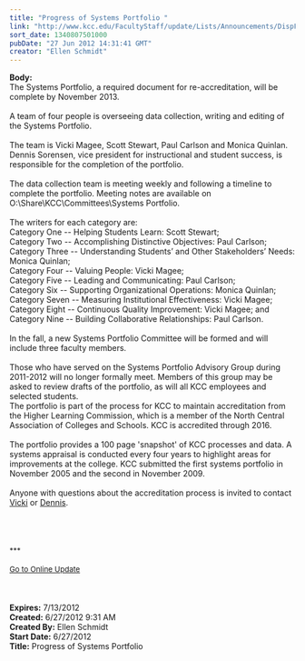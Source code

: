 ```yaml
---
title: "Progress of Systems Portfolio "
link: "http://www.kcc.edu/FacultyStaff/update/Lists/Announcements/DispForm.aspx?ID=747"
sort_date: 1340807501000
pubDate: "27 Jun 2012 14:31:41 GMT"
creator: "Ellen Schmidt"
---
```


<div><b>Body:</b> <div class="ExternalClass4ECDB1A8FEEF4DF2A15E26BEF06B56E3">
<div>The Systems Portfolio, a required document for re-accreditation, will be complete by November 2013.</div>
<div><br />A team of four people is overseeing data collection, writing and editing of the Systems Portfolio.</div>
<div><br />The team is Vicki Magee, Scott Stewart, Paul Carlson and Monica Quinlan. Dennis Sorensen, vice president for instructional and student success, is responsible for the completion of the portfolio. </div>
<div><br />The data collection team is meeting weekly and following a timeline to complete the portfolio. Meeting notes are available on O:\Share\KCC\Committees\Systems Portfolio.</div>
<div><br />The writers for each category are:<br />Category One -- Helping Students Learn: Scott Stewart;<br />Category Two -- Accomplishing Distinctive Objectives: Paul Carlson;<br />Category Three -- Understanding Students’ and Other Stakeholders’ Needs: Monica Quinlan;<br />Category Four -- Valuing People: Vicki Magee;<br />Category Five -- Leading and Communicating: Paul Carlson;<br />Category Six -- Supporting Organizational Operations: Monica Quinlan;<br />Category Seven -- Measuring Institutional Effectiveness: Vicki Magee;<br />Category Eight -- Continuous Quality Improvement: Vicki Magee; and<br />Category Nine -- Building Collaborative Relationships: Paul Carlson.</div>
<div><br />In the fall, a new Systems Portfolio Committee will be formed and will include three faculty members.</div>
<div><br />Those who have served on the Systems Portfolio Advisory Group during 2011-2012 will no longer formally meet. Members of this group may be asked to review drafts of the portfolio, as will all KCC employees and selected students. <br /></div>
<div>The portfolio is part of the process for KCC to maintain accreditation from the Higher Learning Commission, which is a member of the North Central Association of Colleges and Schools. KCC is accredited through 2016.</div>
<div><br />The portfolio provides a 100 page 'snapshot' of KCC processes and data. A systems appraisal is conducted every four years to highlight areas for improvements at the college. KCC submitted the first systems portfolio in November 2005 and the second in November 2009.</div>
<div><br />Anyone with questions about the accreditation process is invited to contact <a href="mailto:vmagee@kcc.edu">Vicki</a> or <a href="mailto:dsorensen@kcc.edu">Dennis</a>.<br /></div>
<div> </div>
<div> </div>
<div> </div>
<div>
<div> </div>
<div><font size="2">***</font></div>
<div><font size="2"></font> </div>
<div><font size="2"><a href="/FacultyStaff/update/Pages/dailyupdate.aspx">Go to Online Update</a></font></div>
<div><font size="2"></font> </div>
<div><font size="2"></font> </div>
<div> </div></div></div></div>
<div><b>Expires:</b> 7/13/2012</div>
<div><b>Created:</b> 6/27/2012 9:31 AM</div>
<div><b>Created By:</b> Ellen Schmidt</div>
<div><b>Start Date:</b> 6/27/2012</div>
<div><b>Title:</b> Progress of Systems Portfolio </div>
